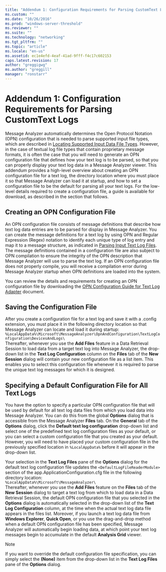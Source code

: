 ```yaml
---
title: "Addendum 1: Configuration Requirements for Parsing CustomText Logs | Microsoft Docs"
ms.custom: ""
ms.date: "10/26/2016"
ms.prod: "windows-server-threshold"
ms.reviewer: ""
ms.suite: ""
ms.technology: "networking"
ms.tgt_pltfrm: ""
ms.topic: "article"
ms.locale: "en-us"
ms.assetid: ec1e4efd-4eaf-41ad-9fff-f4c17c602153
caps.latest.revision: 17
author: "greggigwg"
ms.author: "greggill"
manager: "ronstarr"
---
```

# Addendum 1: Configuration Requirements for Parsing CustomText Logs
Message Analyzer automatically determines the Open Protocol Notation (OPN) configuration that is needed to parse supported input file types, which are described in [Locating Supported Input Data File Types](locating-supported-input-data-file-types.md). However, in the case of textual log file types that contain proprietary message formats, it is often the case that you will need to generate an OPN configuration file that defines how your text log is to be parsed, so that you can properly display your text log data in a Message Analyzer viewer. This addendum provides a high-level overview about creating an OPN configuration file for a text log, the directory location where you must place it so that Message Analyzer can load it at startup, and how to set a configuration file to be the default for parsing all your text logs. For the low-level details required to create a configuration file, a guide is available for download, as described in the section that follows.  
  
## Creating an OPN Configuration File  
 An OPN configuration file consists of message definitions that describe how text log data entries are to be parsed for display in Message Analyzer. You can create the message definitions for a text log by using OPN and Regular Expression (Regex) notation to identify each unique type of log entry and map it to a message structure, as indicated in [Parsing Input Text Log Files](message-analyzer-tutorial.md#BKMK_ParsingLogFiles). The message definitions contained in a configuration file are also subject to OPN compilation to ensure the integrity of the OPN description that Message Analyzer will use to parse the text log. If an OPN configuration file does not properly compile, you will receive a compilation error during Message Analyzer startup when OPN definitions are loaded into the system.  
  
 You can review the details and requirements for creating an OPN configuration file by downloading the [OPN Configuration Guide for Text Log Adapter](http://download.microsoft.com/download/C/D/E/CDED67DB-2C74-4FE4-B184-123CEE0E273F/OPN%20Configuration%20Guide%20for%20Text%20Log%20Adapter%20V2.docx) document.  
  
## Saving the Configuration File  
 After you create a configuration file for a text log and save it with a .config extension, you must place it in the following directory location so that Message Analyzer can locate and load it during startup:   
`%LocalAppData%\Microsoft\MessageAnalyzer\OpnAndConfiguration\TextLogConfiguration\DevicesAndLogs\`  
Thereafter, whenever you use the **Add Files** feature in a Data Retrieval Session to load data from a target text log into Message Analyzer, the drop-down list in the **Text Log Configuration** column on the **Files** tab of the **New Session** dialog will contain your new configuration file as a list item. This enables you to select this configuration file whenever it is required to parse the unique text log messages for which it is designed.  
  
## Specifying a Default Configuration File for All Text Logs  
 You have the option to specify a particular OPN configuration file that will be used by default for all text log data files from which you load data into Message Analyzer. You can do this from the global **Options** dialog that is accessible from the Message Analyzer **Files** tab. On the **General** tab of the **Options** dialog, click the **Default text log configuration** drop-down list and select one of the predefined text log configuration files as your default, or you can select a custom configuration file that you created as your default. However, you will need to have placed your custom configuration file in the previously specified location in `%LocalAppData%` before it will appear in the drop-down list.  
  
 Your selection in the **Text Log Files** pane of the **Options** dialog for the default text log configuration file updates the `<DefaultLogFileReaderModule>` section of the app.ApplicationConfiguration.cfg file in the following directory location:   
`%LocalAppData%\Microsoft\MessageAnalyzer\`  
 Thereafter, whenever you use the **Add Files** feature on the **Files** tab of the **New Session** dialog to target a text log from which to load data in a Data Retrieval Session, the default OPN configuration file that you selected in the **Options** dialog is automatically selected in the drop-down list of the **Text Log Configuration** column, at the time when the actual text log data file appears in the files list. Moreover, if you launch a text log data file from **Windows Explorer**, **Quick Open**, or you use the drag-and-drop method when a default OPN configuration file has been specified, Message Analyzer will automatically begin loading data, at which point your text log messages begin to accumulate in the default **Analysis Grid** viewer.  
  
> [!NOTE]
>  If you want to override the default configuration file specification, you can simply select the **(None)** item from the drop-down list in the **Text Log Files** pane of the **Options** dialog.